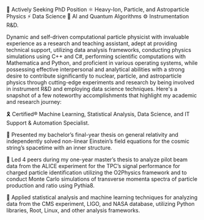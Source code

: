 🎯 Actively Seeking PhD Position ⚛️ Heavy-Ion, Particle, and Astroparticle Physics ⚡ Data Science 🤖 AI and Quantum Algorithms ⚙️ Instrumentation R&D.

Dynamic and self-driven computational particle physicist with invaluable experience as a research and teaching assistant, adept at providing technical support, utilizing data analysis frameworks, conducting physics simulations using C++ and C#, performing scientific computations with Mathematica and Python, and proficient in various operating systems, while possessing effective interpersonal and analytical abilities with a strong desire to contribute significantly to nuclear, particle, and astroparticle physics through cutting-edge experiments and research by being involved in instrument R&D and employing data science techniques. Here's a snapshot of a few noteworthy accomplishments that highlight my academic and research journey:

🎗️ Certified® Machine Learning, Statistical Analysis, Data Science, and IT Support & Automation Specialist.  

💎  Presented my bachelor’s final-year thesis on general relativity and independently solved non-linear Einstein’s field equations for the cosmic string’s spacetime with an inner structure.

💎  Led 4 peers during my one-year master’s thesis to analyze pilot beam data from the ALICE experiment for the TPC’s signal performance for charged particle identification utilizing the O2Physics framework and to conduct Monte Carlo simulations of transverse momenta spectra of particle production and ratio using Pythia8.

💎  Applied statistical analysis and machine learning techniques for analyzing data from the CMS experiment, LIGO, and NASA database, utilizing Python libraries, Root, Linux, and other analysis frameworks.
